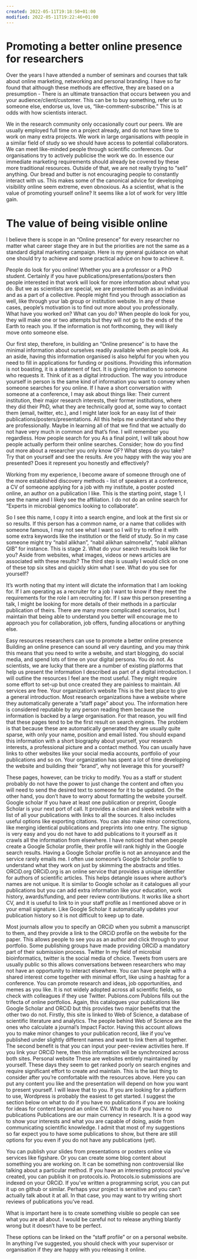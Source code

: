 ```yaml
---
created: 2022-05-11T19:18:50+01:00
modified: 2022-05-11T19:22:46+01:00
---
```


# Promoting a better online presence for researchers

Over the years I have attended a number of seminars and courses that talk about online marketing, networking and personal branding. I have so far found that although these methods are effective, they are based on a presumption - There is an ultimate transaction that occurs between you and your audience/client/customer. This can be to buy something, refer us to someone else, endorse us, love us, “like-comment-subscribe.”  This is at odds with how scientists interact. 

We in the research community only occasionally court our peers. We are usually employed full time on a project already, and do not have time to work on many extra projects.  We work in large organisations with people in a similar field of study so we should have access to potential collaborators. We can meet like-minded people through scientific conferences. Our organisations try to actively publicise the work we do. In essence our immediate marketing requirements should already be covered by these more traditional resources. Outside of that, we are not really trying to “sell” anything. Our bread and butter is not encouraging people to constantly interact with us. This makes some of the canonical advice for developing visibility online seem extreme, even obnoxious. As a scientist, what is the value of promoting yourself online? It seems like a lot of work for very little gain. 

# The value of being visible online
I believe there is scope in an “Online presence” for every researcher no matter what career stage they are in but the priorities are not the same as a standard digital marketing campaign. Here is my general guidance on what one should try to achieve and some practical advice on how to achieve it. 

People do look for you online! Whether you are a professor or a PhD student. Certainly if you have publications/presentations/posters then people interested in that work will look for more information about what you do. But we as scientists are special, we are presented both as an individual and as a part of a collective. People might find you through association as well, like through your lab group or institution website. In any of these cases, people’s motivation is to find out more about you professionally. What have you worked on? What can you do? When people do look for you, they will make one or two attempts but they will not go to the ends of the Earth to reach you. If the information is not forthcoming, they will likely move onto someone else. 

Our first step, therefore, in building an “Online presence” is to have the minimal information about ourselves readily available when people look. As an aside, having this information organised is also helpful for you when you need to fill in applications for funding or positions. Providing this information is not boasting, it is a statement of fact. It is giving information to someone who requests it. Think of it as a digital introduction. The way you introduce yourself in person is the same kind of information you want to convey when someone searches for you online. If I have a short conversation with someone at a conference, I may ask about things like: Their current institution, their major research interests, their former institutions, where they did their PhD, what they are technically good at, some way to contact them (email, twitter, etc.), and I might later look for an easy list of their publications/posters/presentations. All this helps me understand who they are professionally. Maybe in learning all of that we find that we actually do not have very much in common and that’s fine. I will remember you regardless. 
How people search for you 
As a final point, I will talk about how people actually perform their online searches. Consider; how do you find out more about a researcher you only know OF? What steps do you take? Try that on yourself and see the results. Are you happy with the way you are presented? Does it represent you honestly and effectively? 

Working from my experience, I become aware of someone through one of the more established discovery methods - list of speakers at a conference, a CV of someone applying for a job with my institute, a poster posted online, an author on a publication I like. This is the starting point, stage 1, I see the name and I likely see the affiliation. I do not do an online search for “Experts in microbial genomics looking to collaborate”.  

So I see this name, I copy it into a search engine, and look at the first six or so results. If this person has a common name, or a name that collides with someone famous, I may not see what I want so I will try to refine it with some extra keywords like the institution or the field of study. So in my case someone might try “nabil alikhan”, “nabil alikhan salmonella”, “nabil alikhan QIB” for instance. This is stage 2. What do your search results look like for you? Aside from websites, what images, videos or news articles are associated with these results? The third step is usually I would click on one of these top six sites and quickly skim what I see. What do you see for yourself? 

It’s worth noting that my intent will dictate the information that I am looking for. If I am operating as a recruiter for a job I want to know if they meet the requirements for the role I am recruiting for. If I saw this person presenting a talk, I might be looking for more details of their methods in a particular publication of theirs. There are many more complicated scenarios, but I maintain that being able to understand you better will encourage me to approach you for collaboration, job offers, funding allocations or anything else. 


Easy resources researchers can use to promote a better online presence
Building an online presence can sound all very daunting, and you may think this means that you need to write a website, and start blogging, do social media, and spend lots of time on your digital persona. You do not. As scientists, we are lucky that there are a number of existing platforms that help us present the information I described as part of a digital introduction. I will outline the resources I feel are the most useful. They might require some effort to set-up but once created they are painless to maintain. All services are free. 
Your organization’s website
This is the best place to give a general introduction. Most research organizations have a website where they automatically generate a “staff page” about you. The information here is considered reputable by any person reading them because the information is backed by a large organisation. For that reason, you will find that these pages tend to be the first result on search engines. The problem is that because these are automatically generated they are usually quite sparse, with only your name, position and email listed. You should expand this information with a short biography about yourself, your research interests, a professional picture and a contact method. You can usually have links to other websites like your social media accounts, portfolio of your publications and so on. Your organization has spent a lot of time developing the website and building their “brand”, why not leverage this for yourself?

These pages, however, can be tricky to modify. You as a staff or student probably do not  have the power to just change the content and often you will need to send the desired text to someone for it to be updated. On the other hand, you don’t have to worry about formatting the website yourself. 
Google scholar
If you have at least one publication or preprint, Google Scholar is your next port of call. It provides a clean and sleek website with a list of all your publications with links to all the sources. It also includes useful options like exporting citations. You can also make minor corrections, like merging identical publications and preprints into one entry. The signup is very easy and you do not have to add publications to it yourself as it crawls all the information from elsewhere. I have noticed that when people create a Google Scholar profile, their profile will rank highly in the Google search results. Having a Google Scholar profile is not an annoyance and the service rarely emails me. I often use someone’s Google Scholar profile to understand what they work on just by skimming the abstracts and titles. 
ORCiD.org
ORCiD.org is an online service that provides a unique identifier for authors of scientific articles. This helps detangle issues where author’s names are not unique. It is similar to Google scholar as it catalogues all your publications but you can add extra information like your education, work history, awards/funding, and peer review contributions. It works like a short CV, and it is useful to link to in your staff profile as I mentioned above or in your email signature. Like Google Scholar it automatically updates your publication history so it is not difficult to keep up to date.

Most journals allow you to specify an ORCiD when you submit a manuscript to them, and they provide a link to the ORCiD profile on the website for the paper. This allows people to see you as an author and click through to your portfolio. Some publishing groups have made providing ORCiD a mandatory part of their submission process. 
Twitter
In my field of microbial bioinformatics, twitter is the social media of choice. Tweets from users are usually public so this allows conversations between researchers who may not have an opportunity to interact elsewhere. You can have people with a shared interest come together with minimal effort, like using a hashtag for a conference. You can promote research and ideas, job opportunities, and memes as you like. It is not widely adopted across all scientific fields, so check with colleagues if they use Twitter. 
Publons.com
Publons fills out the trifecta of online portfolios. Again, this catalogues your publications like Google Scholar and ORCiD but this provides two major benefits that the other two do not. Firstly, this site is linked to Web of Science, a database of scientific literature and analytics. The people behind Web of Science are the ones who calculate a journal’s Impact Factor. Having this account allows you to make minor changes to your publication record, like if you’ve published under slightly different names and want to link them all together. The second benefit is that you can input your peer-review activities here. If you link your ORCiD here, then this information will be synchronized across both sites. 
Personal website
These are websites entirely maintained by yourself. These days they seem to get ranked poorly on search engines and require significant effort to create and maintain. This is the last thing to consider after you’re comfortable with the resources above. Here you can put any content you like and the presentation will depend on how you want to present yourself. I will leave that to you. If you are looking for a platform to use, Wordpress is probably the easiest to get started.  I suggest the section below on what to do if you have no publications if you are looking for ideas for content beyond an online CV. 
What to do if you have no publications 
Publications are our main currency in research. It is a good way to show your interests and what you are capable of doing, aside from communicating scientific knowledge. I admit that most of my suggestions so far expect you to have some publications to show, but there are still options for you even if you do not have any publications (yet). 

You can publish your slides from presentations or posters online via services like figshare. Or you can create some blog content about something you are working on. It can be something non controversial like talking about a particular method. If you have an interesting protocol you’ve created, you can publish it on protocols.io. Protocols.io submissions are indexed on your ORCiD. If you’ve written a programming script, you can put it up on github or similar.  Perhaps your project is sensitive and you can’t actually talk about it at all. In that case, you may want to try writing short reviews of publications you’ve read.

What is important here is to create something visible so people can see what you are all about. I would be careful not to release anything blantly wrong but it doesn’t have to be perfect.

These options can be linked on the “staff profile” or on a personal website. In anything I’ve suggested, you should check with your supervisor or organisation if they are happy with you releasing it online.
